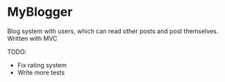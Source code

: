 # MyBlogger
Blog system with users, which can read other posts and post themselves. Written with MVC

TODO:
- Fix rating system
- Write more tests
